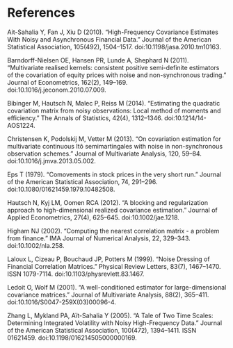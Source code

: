 # References

Ait-Sahalia Y, Fan J, Xiu D (2010). “High-Frequency Covariance Estimates With Noisy and Asynchronous Financial Data.” Journal of the American Statistical Association, 105(492), 1504–1517. doi:10.1198/jasa.2010.tm10163.

Barndorff-Nielsen OE, Hansen PR, Lunde A, Shephard N (2011). “Multivariate realised kernels: consistent positive semi-definite estimators of the covariation of equity prices with noise and non-synchronous trading.” Journal of Econometrics, 162(2), 149–169. doi:10.1016/j.jeconom.2010.07.009.

Bibinger M, Hautsch N, Malec P, Reiss M (2014). “Estimating the quadratic covariation matrix from noisy observations: Local method of moments and efficiency.” The Annals of Statistics, 42(4), 1312–1346. doi:10.1214/14-AOS1224.

Christensen K, Podolskij M, Vetter M (2013). “On covariation estimation for multivariate continuous Itô semimartingales with noise in non-synchronous observation schemes.” Journal of Multivariate Analysis, 120, 59–84. doi:10.1016/j.jmva.2013.05.002.

Eps T (1979). “Comovements in stock prices in the very short run.” Journal of the American Statistical Association, 74, 291–296. doi:10.1080/01621459.1979.10482508.

Hautsch N, Kyj LM, Oomen RCA (2012). “A blocking and regularization approach to high-dimensional realized covariance estimation.” Journal of Applied Econometrics, 27(4), 625–645. doi:10.1002/jae.1218.

Higham NJ (2002). “Computing the nearest correlation matrix - a problem from finance.” IMA Journal of Numerical Analysis, 22, 329–343. doi:10.1002/nla.258.

Laloux L, Cizeau P, Bouchaud JP, Potters M (1999). “Noise Dressing of Financial Correlation Matrices.” Physical Review Letters, 83(7), 1467–1470. ISSN 1079-7114. doi:10.1103/physrevlett.83.1467.

Ledoit O, Wolf M (2001). “A well-conditioned estimator for large-dimensional covariance matrices.” Journal of Multivariate Analysis, 88(2), 365–411. doi:10.1016/S0047-259X(03)00096-4.

Zhang L, Mykland PA, Aït-Sahalia Y (2005). “A Tale of Two Time Scales: Determining Integrated Volatility with Noisy High-Frequency Data.” Journal of the American Statistical Association, 100(472), 1394–1411. ISSN 01621459. doi:10.1198/016214505000000169.
